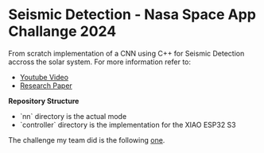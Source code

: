 # Seismic Detection - Nasa Space App Challange 2024

From scratch implementation of a CNN using C++ for Seismic Detection accross the solar system. For more information refer to:
- [Youtube Video](https://youtu.be/Vx82bOF2jxc)
- [Research Paper](https://drive.google.com/file/d/1fEwHZTYFtfKwOSSj0_VvtSpaqpzVPn5T/view)


**Repository Structure**
<ul>
<li>`nn` directory is the actual mode</li>
<li>`controller` directory is the implementation for the XIAO ESP32 S3</li>
</ul>

The challenge my team did is the following [one](https://www.spaceappschallenge.org/nasa-space-apps-2024/challenges/seismic-detection-across-the-solar-system/?tab=resources).
